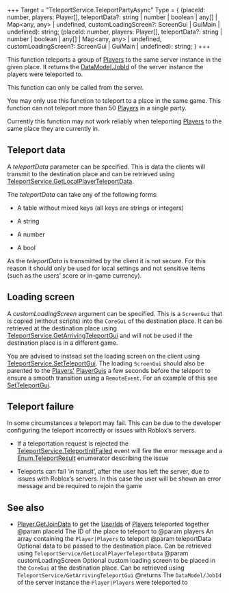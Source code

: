 +++
Target = "TeleportService.TeleportPartyAsync"
Type = { (placeId: number, players: Player[], teleportData?: string | number | boolean | any[] | Map<any, any> | undefined, customLoadingScreen?: ScreenGui | GuiMain | undefined): string; (placeId: number, players: Player[], teleportData?: string | number | boolean | any[] | Map<any, any> | undefined, customLoadingScreen?: ScreenGui | GuiMain | undefined): string; }
+++

This function teleports a group of [Players](https://developer.roblox.com/api-reference/class/Player) to the same server instance in the given place. It returns the [DataModel.JobId](https://developer.roblox.com/api-reference/property/DataModel/JobId) of the server instance the players were teleported to.This function can only be called from the server.You may only use this function to teleport to a place in the same game. This function can not teleport more than 50 [Players](https://developer.roblox.com/api-reference/class/Player) in a single party.Currently this function may not work reliably when teleporting [Players](https://developer.roblox.com/api-reference/class/Player) to the same place they are currently in.## Teleport dataA *teleportData* parameter can be specified. This is data the clients will transmit to the destination place and can be retrieved using [TeleportService.GetLocalPlayerTeleportData](https://developer.roblox.com/api-reference/function/TeleportService/GetLocalPlayerTeleportData).The *teleportData* can take any of the following forms: - A table without mixed keys (all keys are strings or integers) - A string - A number - A boolAs the *teleportData* is transmitted by the client it is not secure. For this reason it should only be used for local settings and not sensitive items (such as the users’ score or in-game currency).## Loading screenA *customLoadingScreen* argument can be specified. This is a `ScreenGui` that is copied (without scripts) into the `CoreGui` of the destination place. It can be retrieved at the destination place using [TeleportService.GetArrivingTeleportGui](https://developer.roblox.com/api-reference/function/TeleportService/GetArrivingTeleportGui) and will not be used if the destination place is in a different game.You are advised to instead set the loading screen on the client using [TeleportService.SetTeleportGui](https://developer.roblox.com/api-reference/function/TeleportService/SetTeleportGui). The loading `ScreenGui` should also be parented to the [Players'](https://developer.roblox.com/api-reference/class/Player) [PlayerGuis](https://developer.roblox.com/api-reference/class/PlayerGui) a few seconds before the teleport to ensure a smooth transition using a `RemoteEvent`. For an example of this see [SetTeleportGui](https://developer.roblox.com/api-reference/function/TeleportService/SetTeleportGui).## Teleport failureIn some circumstances a teleport may fail. This can be due to the developer configuring the teleport incorrectly or issues with Roblox’s servers. - If a teleportation request is rejected the [TeleportService.TeleportInitFailed](https://developer.roblox.com/api-reference/event/TeleportService/TeleportInitFailed) event will fire the error message and a [Enum.TeleportResult](https://developer.roblox.com/search#stq=TeleportResult) enumerator describing the issue - Teleports can fail ‘in transit’, after the user has left the server, due to issues with Roblox’s servers. In this case the user will be shown an error message and be required to rejoin the game## See also - [Player.GetJoinData](https://developer.roblox.com/api-reference/function/Player/GetJoinData) to get the [UserIds](https://developer.roblox.com/api-reference/property/Player/UserId) of [Players](https://developer.roblox.com/api-reference/class/Player) teleported together@param placeId The ID of the place to teleport to@param players An array containing the `Player|Players` to teleport@param teleportData Optional data to be passed to the destination place. Can be retrieved using `TeleportService/GetLocalPlayerTeleportData`@param customLoadingScreen Optional custom loading screen to be placed in the `CoreGui` at the destination place. Can be retrieved using `TeleportService/GetArrivingTeleportGui`@returns The `DataModel/JobId` of the server instance the `Player|Players` were teleported to